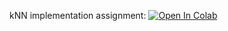 kNN implementation assignment:
[![Open In Colab](https://colab.research.google.com/assets/colab-badge.svg)](https://colab.research.google.com/github/girafe-ai/ml-course/blob/22f_basic/homeworks/assignment0_01_knn/knn_assignment_0_01.ipynb)

